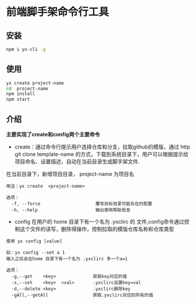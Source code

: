 
# 前端脚手架命令行工具

## 安装

```bash
npm i yx-cli -g
```

## 使用


```bash
yx create project-name
cd  project-name
npm install
npm start
```

## 介绍

**主要实现了create和config两个主要命令**

- create：通过命令行提示用户选择仓库和分支，拉取github的模版，通过 http git clone template-name 的方式，下载到系统目录下，用户可以根据提示给项目命名、设置描述，自动在当前目录生成脚手架文件.


在当前目录下，新增项目目录， project-name 为项目名

```
用法：yx create  <project-name>

选项：
  -f, --force                     覆写目标目录可能存在的配置
  -h, --help                      输出使用帮助信息
```

- config 在用户的 home 目录下有一个名为 .yxclirc 的 文件,config命令通过控制这个文件的读写，删除得操作，控制拉取的模版仓库名称和仓库类型


```
使用 yx config [value]

如：yx config --set a 1
输入之后会在home 目录下有一个名为 .yxclirc 多一个a=1

选项：
  -g,--get    <key>              获取key对应的值
  -s,--set    <key>  <val>       .yxclirc设置key=val
  -d,--delete <key>              .yxclirc删除key
  -gAll,--getAll                 获取.yxclirc对应的所有的值
```













